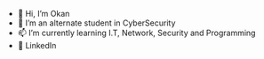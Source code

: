 - 👋 Hi, I’m Okan
- 🌱 I’m an alternate student in CyberSecurity
- 📫 I’m currently learning I.T, Network, Security and Programming
- 👀 LinkedIn
